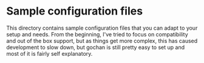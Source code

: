 # Sample configuration files
This directory contains sample configuration files that you can adapt to your setup and needs. From the beginning, I've tried to focus on compatibility and out of the box support, but as things get more complex, this has caused development to slow down, but gochan is still pretty easy to set up and most of it is fairly self explanatory.